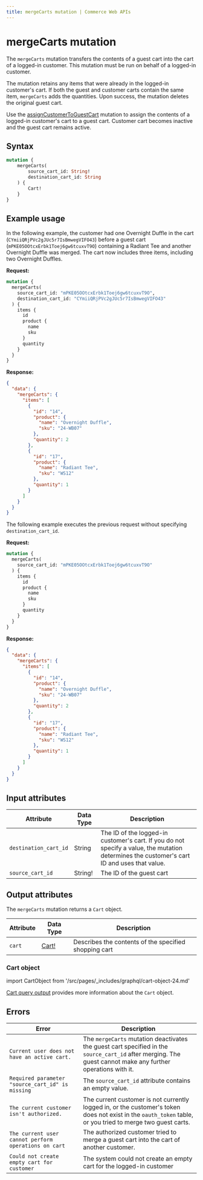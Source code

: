 ```yaml
---
title: mergeCarts mutation | Commerce Web APIs
---
```


# mergeCarts mutation

The `mergeCarts` mutation transfers the contents of a guest cart into the cart of a logged-in customer. This mutation must be run on behalf of a logged-in customer.

The mutation retains any items that were already in the logged-in customer's cart. If both the guest and customer carts contain the same item, `mergeCarts` adds the quantities. Upon success, the mutation deletes the original guest cart.

<InlineAlert variant="info" slots="text" />

Use the [assignCustomerToGuestCart](assign-customer-to-guest-cart.md) mutation to assign the contents of a logged-in customer's cart to a guest cart.
Customer cart becomes inactive and the guest cart remains active.

## Syntax

```graphql
mutation {
    mergeCarts(
        source_cart_id: String!
        destination_cart_id: String
    ) {
        Cart!
    }
}
```

## Example usage

In the following example, the customer had one Overnight Duffle in the cart (`CYmiiQRjPVc2gJUc5r7IsBmwegVIFO43`) before a guest cart (`mPKE05OOtcxErbk1Toej6gw6tcuxvT9O`) containing a Radiant Tee and another Overnight Duffle was merged. The cart now includes three items, including two Overnight Duffles.

**Request:**

```graphql
mutation {
  mergeCarts(
    source_cart_id: "mPKE05OOtcxErbk1Toej6gw6tcuxvT9O",
    destination_cart_id: "CYmiiQRjPVc2gJUc5r7IsBmwegVIFO43"
  ) {
    items {
      id
      product {
        name
        sku
      }
      quantity
    }
  }
}
```

**Response:**

```json
{
  "data": {
    "mergeCarts": {
      "items": [
        {
          "id": "14",
          "product": {
            "name": "Overnight Duffle",
            "sku": "24-WB07"
          },
          "quantity": 2
        },
        {
          "id": "17",
          "product": {
            "name": "Radiant Tee",
            "sku": "WS12"
          },
          "quantity": 1
        }
      ]
    }
  }
}
```

The following example executes the previous request without specifying `destination_cart_id`.

**Request:**

```graphql
mutation {
  mergeCarts(
    source_cart_id: "mPKE05OOtcxErbk1Toej6gw6tcuxvT9O"
  ) {
    items {
      id
      product {
        name
        sku
      }
      quantity
    }
  }
}
```

**Response:**

```json
{
  "data": {
    "mergeCarts": {
      "items": [
        {
          "id": "14",
          "product": {
            "name": "Overnight Duffle",
            "sku": "24-WB07"
          },
          "quantity": 2
        },
        {
          "id": "17",
          "product": {
            "name": "Radiant Tee",
            "sku": "WS12"
          },
          "quantity": 1
        }
      ]
    }
  }
}
```

## Input attributes

Attribute |  Data Type | Description
--- | --- | ---
`destination_cart_id` | String | The ID of the logged-in customer's cart. If you do not specify a value, the mutation determines the customer's cart ID and uses that value.
`source_cart_id` | String! | The ID of the guest cart

## Output attributes

The `mergeCarts` mutation returns a `Cart` object.

Attribute |  Data Type | Description
--- | --- | ---
`cart` |[Cart!](#cart-object) | Describes the contents of the specified shopping cart

### Cart object

import CartObject from '/src/pages/_includes/graphql/cart-object-24.md'

<CartObject />

[Cart query output](../../cart/queries/cart.md#output-attributes) provides more information about the `Cart` object.

## Errors

Error | Description
--- | ---
`Current user does not have an active cart.` | The `mergeCarts` mutation deactivates the guest cart specified in the `source_cart_id` after merging. The guest cannot make any further operations with it.
`Required parameter "source_cart_id" is missing` | The `source_cart_id` attribute contains an empty value.
`The current customer isn't authorized.` | The current customer is not currently logged in, or the customer's token does not exist in the `oauth_token` table, or you tried to merge two guest carts.
`The current user cannot perform operations on cart` | The authorized customer tried to merge a guest cart into the cart of another customer.
`Could not create empty cart for customer` | The system could not create an empty cart for the logged-in customer
